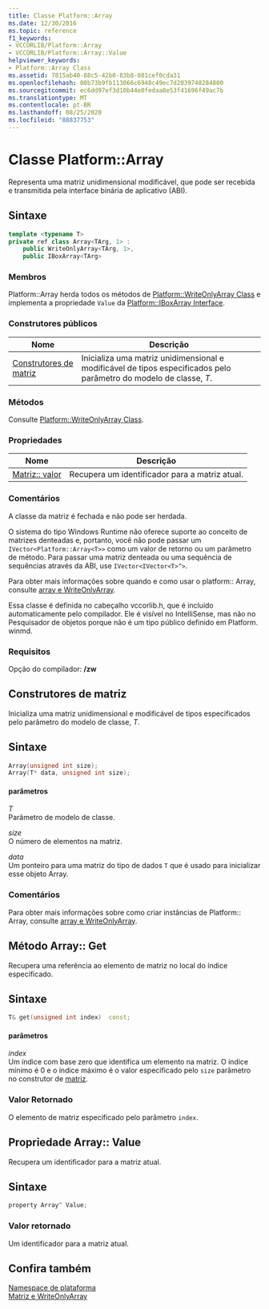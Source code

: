 ```yaml
---
title: Classe Platform::Array
ms.date: 12/30/2016
ms.topic: reference
f1_keywords:
- VCCORLIB/Platform::Array
- VCCORLIB/Platform::Array::Value
helpviewer_keywords:
- Platform::Array Class
ms.assetid: 7815ab40-88c5-42b0-83b8-081cef0cda31
ms.openlocfilehash: 00b73b9fb113066c6948c49ec7d2039748284800
ms.sourcegitcommit: ec6dd97ef3d10b44e0fedaa8e53f41696f49ac7b
ms.translationtype: MT
ms.contentlocale: pt-BR
ms.lasthandoff: 08/25/2020
ms.locfileid: "88837753"
---
```

# <a name="platformarray-class"></a>Classe Platform::Array

Representa uma matriz unidimensional modificável, que pode ser recebida e transmitida pela interface binária de aplicativo (ABI).

## <a name="syntax"></a>Sintaxe

```cpp
template <typename T>
private ref class Array<TArg, 1> :
    public WriteOnlyArray<TArg, 1>,
    public IBoxArray<TArg>
```

### <a name="members"></a>Membros

Platform::Array herda todos os métodos de [Platform::WriteOnlyArray Class](../cppcx/platform-writeonlyarray-class.md) e implementa a propriedade `Value` da [Platform::IBoxArray Interface](../cppcx/platform-iboxarray-interface.md).

### <a name="public-constructors"></a>Construtores públicos

|Nome|Descrição|
|----------|-----------------|
|[Construtores de matriz](#ctor)|Inicializa uma matriz unidimensional e modificável de tipos especificados pelo parâmetro do modelo de classe, *T*.|

### <a name="methods"></a>Métodos

Consulte [Platform::WriteOnlyArray Class](../cppcx/platform-writeonlyarray-class.md).

### <a name="properties"></a>Propriedades

| Nome | Descrição |
|--|--|
| [Matriz:: valor](#value) | Recupera um identificador para a matriz atual. |

### <a name="remarks"></a>Comentários

A classe da matriz é fechada e não pode ser herdada.

O sistema do tipo Windows Runtime não oferece suporte ao conceito de matrizes denteadas e, portanto, você não pode passar um `IVector<Platform::Array<T>>` como um valor de retorno ou um parâmetro de método. Para passar uma matriz denteada ou uma sequência de sequências através da ABI, use `IVector<IVector<T>^>`.

Para obter mais informações sobre quando e como usar o platform:: Array, consulte [array e WriteOnlyArray](../cppcx/array-and-writeonlyarray-c-cx.md).

Essa classe é definida no cabeçalho vccorlib.h, que é incluído automaticamente pelo compilador. Ele é visível no IntelliSense, mas não no Pesquisador de objetos porque não é um tipo público definido em Platform. winmd.

### <a name="requirements"></a>Requisitos

Opção do compilador: **/zw**

## <a name="array-constructors"></a><a name="ctor"></a> Construtores de matriz

Inicializa uma matriz unidimensional e modificável de tipos especificados pelo parâmetro do modelo de classe, *T*.

## <a name="syntax"></a>Sintaxe

```cpp
Array(unsigned int size);
Array(T* data, unsigned int size);
```

#### <a name="parameters"></a>parâmetros

*T*<br/>
Parâmetro de modelo de classe.

*size*<br/>
O número de elementos na matriz.

*data*<br/>
Um ponteiro para uma matriz do tipo de dados `T` que é usado para inicializar esse objeto Array.

### <a name="remarks"></a>Comentários

Para obter mais informações sobre como criar instâncias de Platform:: Array, consulte [array e WriteOnlyArray](../cppcx/array-and-writeonlyarray-c-cx.md).

## <a name="arrayget-method"></a><a name="get"></a> Método Array:: Get

Recupera uma referência ao elemento de matriz no local do índice especificado.

## <a name="syntax"></a>Sintaxe

```cpp
T& get(unsigned int index)  const;
```

#### <a name="parameters"></a>parâmetros

*index*<br/>
Um índice com base zero que identifica um elemento na matriz. O índice mínimo é 0 e o índice máximo é o valor especificado pelo `size` parâmetro no construtor de [matriz](#ctor).

### <a name="return-value"></a>Valor Retornado

O elemento de matriz especificado pelo parâmetro `index`.

## <a name="arrayvalue-property"></a><a name="value"></a> Propriedade Array:: Value

Recupera um identificador para a matriz atual.

## <a name="syntax"></a>Sintaxe

```cpp
property Array^ Value;
```

### <a name="return-value"></a>Valor retornado

Um identificador para a matriz atual.

## <a name="see-also"></a>Confira também

[Namespace de plataforma](../cppcx/platform-namespace-c-cx.md)<br/>
[Matriz e WriteOnlyArray](../cppcx/array-and-writeonlyarray-c-cx.md)
